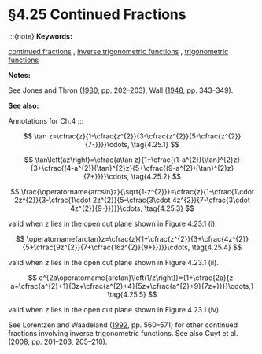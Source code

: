 # §4.25 Continued Fractions

:::{note}
**Keywords:**

[continued fractions](http://dlmf.nist.gov/search/search?q=continued%20fractions) , [inverse trigonometric functions](http://dlmf.nist.gov/search/search?q=inverse%20trigonometric%20functions) , [trigonometric functions](http://dlmf.nist.gov/search/search?q=trigonometric%20functions)

**Notes:**

See Jones and Thron ([1980](./bib/J.html#bib1182 "Continued Fractions: Analytic Theory and Applications"), pp. 202–203), Wall ([1948](./bib/W.html#bib2362 "Analytic Theory of Continued Fractions"), pp. 343–349).

**See also:**

Annotations for Ch.4
:::


<a id="E1"></a>
$$
\tan z=\cfrac{z}{1-\cfrac{z^{2}}{3-\cfrac{z^{2}}{5-\cfrac{z^{2}}{7-}}}}\cdots, \tag{4.25.1}
$$


<a id="E2"></a>
$$
\tan\left(az\right)=\cfrac{a\tan z}{1+\cfrac{(1-a^{2}){\tan}^{2}z}{3+\cfrac{(4-a^{2}){\tan}^{2}z}{5+\cfrac{(9-a^{2}){\tan}^{2}z}{7+}}}}\cdots, \tag{4.25.2}
$$


<a id="E3"></a>
$$
\frac{\operatorname{arcsin}z}{\sqrt{1-z^{2}}}=\cfrac{z}{1-\cfrac{1\cdot 2z^{2}}{3-\cfrac{1\cdot 2z^{2}}{5-\cfrac{3\cdot 4z^{2}}{7-\cfrac{3\cdot 4z^{2}}{9-}}}}}\cdots, \tag{4.25.3}
$$

valid when $z$ lies in the open cut plane shown in Figure 4.23.1 (i).


<a id="E4"></a>
$$
\operatorname{arctan}z=\cfrac{z}{1+\cfrac{z^{2}}{3+\cfrac{4z^{2}}{5+\cfrac{9z^{2}}{7+\cfrac{16z^{2}}{9+}}}}}\cdots, \tag{4.25.4}
$$

valid when $z$ lies in the open cut plane shown in Figure 4.23.1 (ii).


<a id="E5"></a>
$$
e^{2a\operatorname{arctan}\left(1/z\right)}={1+\cfrac{2a}{z-a+\cfrac{a^{2}+1}{3z+\cfrac{a^{2}+4}{5z+\cfrac{a^{2}+9}{7z+}}}}\cdots,} \tag{4.25.5}
$$

valid when $z$ lies in the open cut plane shown in Figure 4.23.1 (iv).

See Lorentzen and Waadeland ([1992](./bib/L.html#bib1468 "Continued Fractions with Applications"), pp. 560–571) for other continued fractions involving inverse trigonometric functions. See also Cuyt et al. ([2008](./bib/C.html#bib608 "Handbook of Continued Fractions for Special Functions"), pp. 201–203, 205–210).
